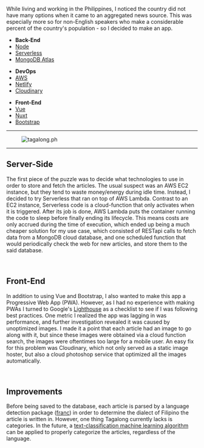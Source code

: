 While living and working in the Philippines, I noticed the country did not have many options when it came to an aggregated news source. This was especially more so for non-English speakers who make a considerable percent of the country's population - so I decided to make an app.

<div class="flex justify-between md:justify-around my-8">
    <ul>
        <li><b>Back-End</b></li>
        <li><a href="https://nodejs.org/">Node</a></li>
        <li><a href="https://serverless.com/">Serverless</a></li>
        <li><a href="https://www.mongodb.com/cloud/atlas">MongoDB Atlas</a></li>
    </ul>
    <ul>
        <li><b>DevOps</b></li>
        <li><a href="https://aws.amazon.com/lambda/">AWS</a></li>
        <li><a href="https://www.netlify.com/">Netlify</a></li>
        <li><a href="https://cloudinary.com/">Cloudinary</a></li>
    </ul>
    <ul>
        <li><b>Front-End</b></li>
        <li><a href="htts://www.vuejs.org">Vue</a></li>
        <li><a href="https://nuxtjs.org">Nuxt</a></li>
        <li><a href="https://getbootstrap.com/docs/3.4/css/">Bootstrap</a></li>
    </ul>
</div>

<hr class="my-4"/>
<figure class="lg:w-3/4 mx-auto">
    <img src="/images/tagalong.png" alt="tagalong.ph"/>
</figure>
<hr class="my-4"/>

## Server-Side
The first piece of the puzzle was to decide what technologies to use in order to store and fetch the articles. The usual suspect was an AWS EC2 instance, but they tend to waste money/energy during idle time. Instead, I decided to try Serverless that ran on top of AWS Lambda. 
Contrast to an EC2 instance, Serverless code is a cloud-function that only activates when it is triggered. After its job is done, AWS Lambda puts the container running the code to sleep before finally ending its lifecycle. This means costs are only accrued during the time of execution, which ended up being a much cheaper solution for my use case, which consisted of RESTapi calls to fetch data from a MongoDB cloud database, and one scheduled function that would periodically check the web for new articles, and store them to the said database.

<br/> 

## Front-End
In addition to using Vue and Bootstrap, I also wanted to make this app a Progressive Web App (PWA). However, as I had no experience with making PWAs I turned to Google's [Lighthouse](https://developers.google.com/web/tools/lighthouse/) as a checklist to see if I was following best practices. 
One metric I realized the app was lagging in was performance, and further investigation revealed it was caused by unoptimized images. I made it a point that each article had an image to go along with it, but since these images were obtained via a cloud function search, the images were oftentimes too large for a mobile user. An easy fix for this problem was Cloudinary, which not only served as a static image hoster, but also a cloud photoshop service that optimized all the images automatically.  

<br /> 

## Improvements
Before being saved to the database, each article is parsed by a language detection package ([franc](https://wooorm.com/franc/)) in order to determine the dialect of Filipino the article is written in. However, one thing Tagalong currently lacks is categories. In the future, a [text-classification machine learning algorithm](https://developers.google.com/machine-learning/guides/text-classification/) can be applied to properly categorize the articles, regardless of the language. <br/><br/>
